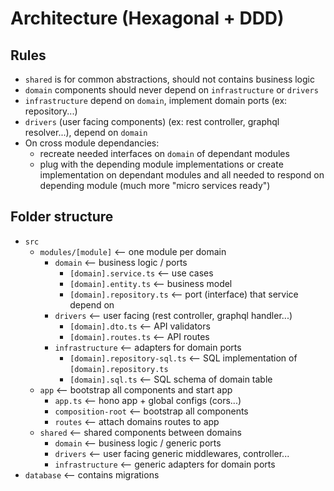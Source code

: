 # Architecture (Hexagonal + DDD)


## Rules

- `shared` is for common abstractions, should not contains business logic
- `domain` components should never depend on `infrastructure` or `drivers` 
- `infrastructure` depend on `domain`, implement domain ports (ex: repository...) 
- `drivers` (user facing components) (ex: rest controller, graphql resolver...), depend on `domain`
- On cross module dependancies: 
    - recreate needed interfaces on `domain` of dependant modules 
    - plug with the depending module implementations or create implementation on dependant modules and all needed to respond on depending module (much more "micro services ready")  

## Folder structure

- `src`
    - `modules/[module]` <-- one module per domain
        - `domain` <-- business logic / ports
            - `[domain].service.ts` <-- use cases
            - `[domain].entity.ts` <-- business model
            - `[domain].repository.ts` <-- port (interface) that service depend on
        - `drivers` <-- user facing (rest controller, graphql handler...)
            - `[domain].dto.ts` <-- API validators
            - `[domain].routes.ts` <-- API routes
        - `infrastructure` <-- adapters for domain ports
            - `[domain].repository-sql.ts` <-- SQL implementation of `[domain].repository.ts` 
            - `[domain].sql.ts` <-- SQL schema of domain table
    - `app` <-- bootstrap all components and start app
        - `app.ts` <-- hono app + global configs (cors...)
        - `composition-root`  <-- bootstrap all components
        - `routes`  <-- attach domains routes to app
    - `shared` <-- shared components between domains
        - `domain` <-- business logic / generic ports
        - `drivers` <-- user facing generic middlewares, controller...
        - `infrastructure` <-- generic adapters for domain ports
- `database` <-- contains migrations 

